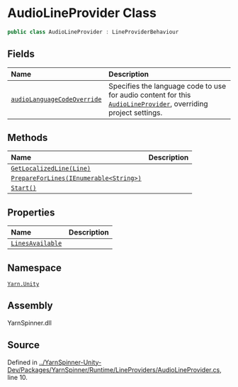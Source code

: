 <!-- This file was generated by a tool. Do not edit this file by hand. -->

# AudioLineProvider Class


```csharp
public class AudioLineProvider : LineProviderBehaviour
```



## Fields
|Name|Description|
|:---|:---|
|[`audioLanguageCodeOverride`](/api/csharp/yarn.unity/audiolineprovider.audiolanguagecodeoverride.md)|Specifies the language code to use for audio content for this [`AudioLineProvider`](/api/csharp/yarn.unity/audiolineprovider.md), overriding project settings.|
## Methods
|Name|Description|
|:---|:---|
|[`GetLocalizedLine(Line)`](/api/csharp/yarn.unity/audiolineprovider.getlocalizedline-line-.md)||
|[`PrepareForLines(IEnumerable<String>)`](/api/csharp/yarn.unity/audiolineprovider.prepareforlines-ienumerable-system.string--.md)||
|[`Start()`](/api/csharp/yarn.unity/audiolineprovider.start.md)||
## Properties
|Name|Description|
|:---|:---|
|[`LinesAvailable`](/api/csharp/yarn.unity/audiolineprovider.linesavailable.md)||
## Namespace
[`Yarn.Unity`](/api/csharp/yarn.unity/README.md)

## Assembly
YarnSpinner.dll

## Source
Defined in [../YarnSpinner-Unity-Dev/Packages/YarnSpinner/Runtime/LineProviders/AudioLineProvider.cs](https://github.com/YarnSpinnerTool/YarnSpinner-Unity//blob/develop/Runtime/LineProviders/AudioLineProvider.cs#L10), line 10.
